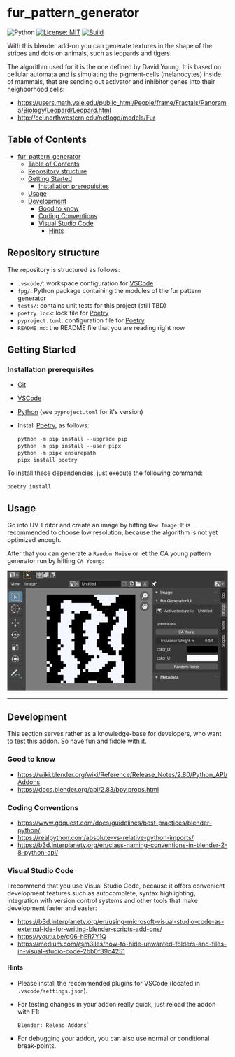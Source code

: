 # fur_pattern_generator

![Python](https://img.shields.io/badge/python-3.10+-blue)
[![License: MIT](https://img.shields.io/badge/License-MIT-yellow.svg)](https://opensource.org/licenses/MIT)
[![Build](https://github.com/RobertHue/fur_pattern_generator/actions/workflows/ci-test.yml/badge.svg?branch=master)](https://github.com/RobertHue/fur_pattern_generator/actions/workflows/ci-test.yml)

With this blender add-on you can generate textures in the shape of the stripes
and dots on animals, such as leopards and tigers.

The algorithm used for it is the one defined by David Young. It is based on
cellular automata and is simulating the pigment-cells (melanocytes) inside of
mammals, that are sending out activator and inhibitor genes into their
neighborhood cells:

- https://users.math.yale.edu/public_html/People/frame/Fractals/Panorama/Biology/Leopard/Leopard.html
- http://ccl.northwestern.edu/netlogo/models/Fur

## Table of Contents

- [fur\_pattern\_generator](#fur_pattern_generator)
  - [Table of Contents](#table-of-contents)
  - [Repository structure](#repository-structure)
  - [Getting Started](#getting-started)
    - [Installation prerequisites](#installation-prerequisites)
  - [Usage](#usage)
  - [Development](#development)
    - [Good to know](#good-to-know)
    - [Coding Conventions](#coding-conventions)
    - [Visual Studio Code](#visual-studio-code)
      - [Hints](#hints)

## Repository structure

The repository is structured as follows:

- `.vscode/`: workspace configuration for [VSCode]
- `fpg/`: Python package containing the modules of the fur pattern generator
- `tests/`: contains unit tests for this project (still TBD)
- `poetry.lock`: lock file for [Poetry]
- `pyproject.toml`: configuration file for [Poetry]
- `README.md`: the README file that you are reading right now

## Getting Started

### Installation prerequisites

- [Git]
- [VSCode]
- [Python] (see `pyproject.toml` for it's version)
- Install [Poetry], as follows:

   ```console
   python -m pip install --upgrade pip
   python -m pip install --user pipx
   python -m pipx ensurepath
   pipx install poetry
   ```

To install these dependencies, just execute the following command:

   ```console
   poetry install
   ```

## Usage

Go into UV-Editor and create an image by hitting `New Image`.
It is recommended to choose low resolution, because the algorithm is not yet optimized enough.

After that you can generate a `Random Noise` or let the CA young pattern generator run by hitting `CA Young`:

![example](docs/example.png)

---

## Development

This section serves rather as a knowledge-base for developers,
who want to test this addon. So have fun and fiddle with it.

### Good to know

- https://wiki.blender.org/wiki/Reference/Release_Notes/2.80/Python_API/Addons
- https://docs.blender.org/api/2.83/bpy.props.html

### Coding Conventions

- https://www.gdquest.com/docs/guidelines/best-practices/blender-python/
- https://realpython.com/absolute-vs-relative-python-imports/
- https://b3d.interplanety.org/en/class-naming-conventions-in-blender-2-8-python-api/

### Visual Studio Code

I recommend that you use Visual Studio Code, because it offers convenient
development features such as autocomplete, syntax highlighting, integration
with version control systems and other tools that make development faster
and easier:

- https://b3d.interplanety.org/en/using-microsoft-visual-studio-code-as-external-ide-for-writing-blender-scripts-add-ons/
- https://youtu.be/q06-hER7Y1Q
- https://medium.com/@m3lles/how-to-hide-unwanted-folders-and-files-in-visual-studio-code-2bb0f39c4251

#### Hints

- Please install the recommended plugins for VSCode (located in `.vscode/settings.json`).

- For testing changes in your addon really quick, just reload the addon with F1:

   ```console
   Blender: Reload Addons`
   ```

- For debugging your addon, you can also use normal or conditional break-points.

[Git]: https://git-scm.com/downloads
[Python]: https://www.python.org/
[VSCode]: https://code.visualstudio.com/
[Poetry]: https://python-poetry.org/
